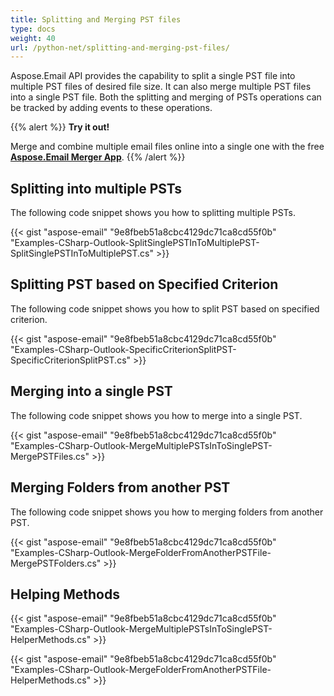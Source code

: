 ```yaml
---
title: Splitting and Merging PST files
type: docs
weight: 40
url: /python-net/splitting-and-merging-pst-files/
---
```



Aspose.Email API provides the capability to split a single PST file into multiple PST files of desired file size. It can also merge multiple PST files into a single PST file. Both the splitting and merging of PSTs operations can be tracked by adding events to these operations.

{{% alert %}}
**Try it out!**

Merge and combine multiple email files online into a single one with the free [**Aspose.Email Merger App**](https://products.aspose.app/email/merger).
{{% /alert %}}

## **Splitting into multiple PSTs**
The following code snippet shows you how to splitting multiple PSTs.



{{< gist "aspose-email" "9e8fbeb51a8cbc4129dc71ca8cd55f0b" "Examples-CSharp-Outlook-SplitSinglePSTInToMultiplePST-SplitSinglePSTInToMultiplePST.cs" >}}
## **Splitting PST based on Specified Criterion**
The following code snippet shows you how to split PST based on specified criterion.



{{< gist "aspose-email" "9e8fbeb51a8cbc4129dc71ca8cd55f0b" "Examples-CSharp-Outlook-SpecificCriterionSplitPST-SpecificCriterionSplitPST.cs" >}}
## **Merging into a single PST**
The following code snippet shows you how to merge into a single PST.



{{< gist "aspose-email" "9e8fbeb51a8cbc4129dc71ca8cd55f0b" "Examples-CSharp-Outlook-MergeMultiplePSTsInToSinglePST-MergePSTFiles.cs" >}}
## **Merging Folders from another PST**
The following code snippet shows you how to merging folders from another PST.



{{< gist "aspose-email" "9e8fbeb51a8cbc4129dc71ca8cd55f0b" "Examples-CSharp-Outlook-MergeFolderFromAnotherPSTFile-MergePSTFolders.cs" >}}
## **Helping Methods**


{{< gist "aspose-email" "9e8fbeb51a8cbc4129dc71ca8cd55f0b" "Examples-CSharp-Outlook-MergeMultiplePSTsInToSinglePST-HelperMethods.cs" >}}

{{< gist "aspose-email" "9e8fbeb51a8cbc4129dc71ca8cd55f0b" "Examples-CSharp-Outlook-MergeFolderFromAnotherPSTFile-HelperMethods.cs" >}}
